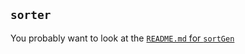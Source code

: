 ## `sorter`

You probably want to look at the [`README.md` for `sortGen`](https://myitcv.io/sorter/tree/master/cmd/sortGen)
